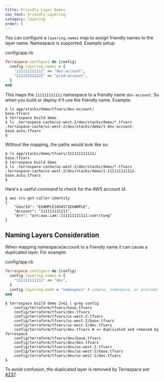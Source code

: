```yaml
---
title: Friendly Layer Names
nav_text: Friendly Layering
category: layering
order: 6
---
```


You can configure a `layering.names` map to assign friendly names to the layer name.  Namespace is supported. Example setup:

config/app.rb

```ruby
Terraspace.configure do |config|
  config.layering.names = {
    "111111111111" => "dev-account",
    "222222222222" => "prod-account",
  }
end
```

This maps the `111111111111` namespace to a friendly  name `dev-account`. So when you build or deploy it'll use the friendly name. Example:

    $ ls app/stacks/demo/tfvars/dev-account/
    base.tfvars
    $ terraspace build demo
    $ ls .terraspace-cache/us-west-2/dev/stacks/demo/*.tfvars
    .terraspace-cache/us-west-2/dev/stacks/demo/1-dev-account-base.auto.tfvars
    $

Without the mapping, the paths would look like so:

    $ ls app/stacks/demo/tfvars/111111111111/
    base.tfvars
    $ terraspace build demo
    $ ls .terraspace-cache/us-west-2/dev/stacks/demo/*.tfvars
    .terraspace-cache/us-west-2/dev/stacks/demo/1-111111111111-base.auto.tfvars
    $

Here's a useful command to check for the AWS account id.

    $ aws sts get-caller-identity
    {
        "UserId": "EXAMPLE16O4571EXAMPLE",
        "Account": "111111111111",
        "Arn": "arn:aws:iam::111111111111:user/tung"
    }

## Naming Layers Consideration

When mapping namespace/account to a friendly name it can cause a duplicated layer. For example:

config/app.rb

```ruby
Terraspace.configure do |config|
  config.layering.names = {
    "111111111111" => "dev",
  }
  config.layering.mode = "namespace" # simple, namespace, or provider
end
```

    $ terraspace build demo 2>&1 | grep config
        config/terraform/tfvars/base.tfvars
        config/terraform/tfvars/dev.tfvars
        config/terraform/tfvars/us-west-2.tfvars
        config/terraform/tfvars/us-west-2/base.tfvars
        config/terraform/tfvars/us-west-2/dev.tfvars
        config/terraform/tfvars/dev.tfvars # <= duplicated and removed by Terraspace
        config/terraform/tfvars/dev/base.tfvars
        config/terraform/tfvars/dev/dev.tfvars
        config/terraform/tfvars/dev/us-west-2.tfvars
        config/terraform/tfvars/dev/us-west-2/base.tfvars
        config/terraform/tfvars/dev/us-west-2/dev.tfvars
    $

To avoid confusion, the duplicated layer is removed by Terraspace per [#237](https://github.com/boltops-tools/terraspace/pull/237).
